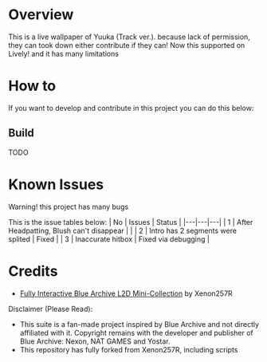 
# Overview
This is a live wallpaper of Yuuka (Track ver.). because lack of permission, they can took down either contribute if they can!
Now this supported on Lively! and it has many limitations

# How to 
If you want to develop and contribute in this project you can do this below:
## Build
TODO

# Known Issues
Warning! this project has many bugs

This is the issue tables below:
|  No |  Issues |  Status |
|---|---|---|
|  1 | After Headpatting, Blush can't disappear  |   |
| 2  |  Intro has 2 segments were splited | Fixed  |
| 3  |  Inaccurate hitbox | Fixed via debugging  |

# Credits
- [Fully Interactive Blue Archive L2D Mini-Collection](https://steamcommunity.com/sharedfiles/filedetails/?id=2956165539) by Xenon257R 

Disclaimer (Please Read): 
- This suite is a fan-made project inspired by Blue Archive and not directly affiliated with it. Copyright remains with the developer and publisher of Blue Archive: Nexon, NAT GAMES and Yostar.
- This repository has fully forked from Xenon257R, including scripts

